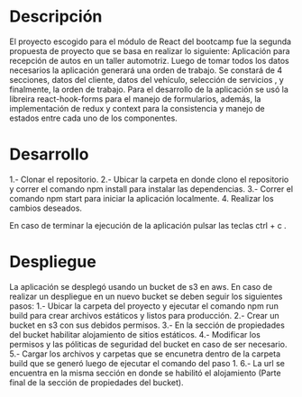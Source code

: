 # Descripción
El proyecto escogido para el módulo de React del bootcamp fue la segunda propuesta de proyecto que se basa en realizar lo siguiente:
Aplicación para recepción de autos en un taller automotriz. Luego de tomar todos los datos necesarios la aplicación generará una orden de trabajo. Se constará de 4 secciones, datos del cliente, datos del vehículo, selección de servicios , y finalmente, la orden de trabajo.
Para el desarrollo de la aplicación se usó la libreira react-hook-forms para el manejo de formularios, además, la implementación de redux y context para la consistencia y manejo de estados entre cada uno de los componentes.

# Desarrollo
1.- Clonar el repositorio.
2.- Ubicar la carpeta en donde clono el repositorio y correr el comando npm install para instalar las dependencias.
3.- Correr el comando npm start para iniciar la aplicación localmente.
4. Realizar los cambios deseados.

En caso de terminar la ejecución de la aplicación pulsar las teclas ctrl + c .
# Despliegue
La aplicación se desplegó usando un bucket de s3 en aws. En caso de realizar un despliegue en un nuevo bucket se deben seguir los siguientes pasos:
1.- Ubicar la carpeta del proyecto y ejecutar el comando npm run build para crear archivos estáticos y listos para producción.
2.- Crear un bucket en s3 con sus debidos permisos.
3.- En la sección de propiedades del bucket habilitar alojamiento de sitios estáticos.
4.- Modificar los permisos y las póliticas de seguridad del bucket en caso de ser necesario.
5.- Cargar los archivos y carpetas que se encunetra dentro de la carpeta build que se generó luego de ejecutar el comando del paso 1.
6.- La url se encuentra en la misma sección en donde se habilitó el alojamiento (Parte final de la sección de propiedades del bucket).
